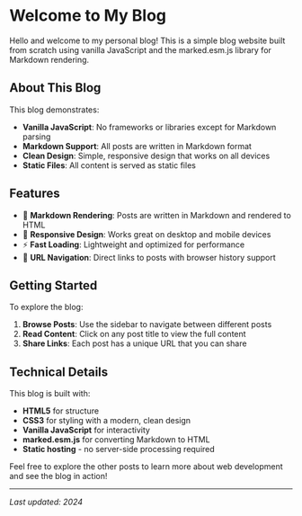 # Welcome to My Blog

Hello and welcome to my personal blog! This is a simple blog website built from scratch using vanilla JavaScript and the marked.esm.js library for Markdown rendering.

## About This Blog

This blog demonstrates:

- **Vanilla JavaScript**: No frameworks or libraries except for Markdown parsing
- **Markdown Support**: All posts are written in Markdown format
- **Clean Design**: Simple, responsive design that works on all devices
- **Static Files**: All content is served as static files

## Features

- 📝 **Markdown Rendering**: Posts are written in Markdown and rendered to HTML
- 🎨 **Responsive Design**: Works great on desktop and mobile devices
- ⚡ **Fast Loading**: Lightweight and optimized for performance
- 🔗 **URL Navigation**: Direct links to posts with browser history support

## Getting Started

To explore the blog:

1. **Browse Posts**: Use the sidebar to navigate between different posts
2. **Read Content**: Click on any post title to view the full content
3. **Share Links**: Each post has a unique URL that you can share

## Technical Details

This blog is built with:

- **HTML5** for structure
- **CSS3** for styling with a modern, clean design
- **Vanilla JavaScript** for interactivity
- **marked.esm.js** for converting Markdown to HTML
- **Static hosting** - no server-side processing required

Feel free to explore the other posts to learn more about web development and see the blog in action!

---

*Last updated: 2024*
